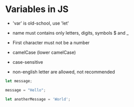 # Variables in JS

- 'var' is old-school, use 'let'

- name must contains only letters, digits, symbols $ and _
- First character must not be a number

- camelCase (lower camelCase)
- case-sensitive
- non-english letter are allowed, not recommended

```javascript
let message;

message = "Hello";

let anotherMessage = 'World';

```
